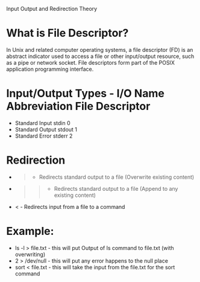 Input Output and Redirection Theory

# What is File Descriptor?
In Unix and related computer operating systems, a file descriptor (FD) is an abstract indicator used to access a file or other input/output resource, such as a pipe or network socket. File descriptors form part of the POSIX application programming interface.

# Input/Output Types - I/O Name Abbreviation File Descriptor
- Standard Input stdin 0
- Standard Output stdout 1
- Standard Error stderr 2

# Redirection
- > - Redirects standard output to a file (Overwrite existing content)
- >> - Redirects standard output to a file (Append to any existing content)
- < - Redirects input from a file to a command

# Example:
- ls -l > file.txt - this will put Output of ls command to file.txt (with overwriting)
- 2 > /dev/null - this will put any error happens to the null place
- sort < file.txt - this will take the input from the file.txt for the sort command
